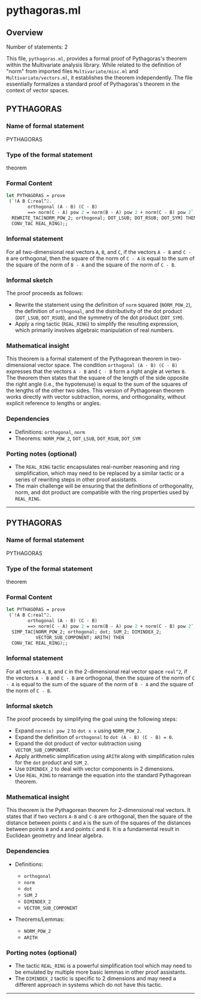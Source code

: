 # pythagoras.ml

## Overview

Number of statements: 2

This file, `pythagoras.ml`, provides a formal proof of Pythagoras's theorem within the Multivariate analysis library. While related to the definition of "norm" from imported files `Multivariate/misc.ml` and `Multivariate/vectors.ml`, it establishes the theorem independently. The file essentially formalizes a standard proof of Pythagoras's theorem in the context of vector spaces.


## PYTHAGORAS

### Name of formal statement
PYTHAGORAS

### Type of the formal statement
theorem

### Formal Content
```ocaml
let PYTHAGORAS = prove
 (`!A B C:real^2.
        orthogonal (A - B) (C - B)
        ==> norm(C - A) pow 2 = norm(B - A) pow 2 + norm(C - B) pow 2`,
  REWRITE_TAC[NORM_POW_2; orthogonal; DOT_LSUB; DOT_RSUB; DOT_SYM] THEN
  CONV_TAC REAL_RING);;
```
### Informal statement
For all two-dimensional real vectors `A`, `B`, and `C`, if the vectors `A - B` and `C - B` are orthogonal, then the square of the norm of `C - A` is equal to the sum of the square of the norm of `B - A` and the square of the norm of `C - B`.

### Informal sketch
The proof proceeds as follows:
- Rewrite the statement using the definition of `norm` squared (`NORM_POW_2`), the definition of `orthogonal`, and the distributivity of the dot product (`DOT_LSUB`, `DOT_RSUB`), and the symmetry of the dot product (`DOT_SYM`).
- Apply a ring tactic (`REAL_RING`) to simplify the resulting expression, which primarily involves algebraic manipulation of real numbers.

### Mathematical insight
This theorem is a formal statement of the Pythagorean theorem in two-dimensional vector space. The condition `orthogonal (A - B) (C - B)` expresses that the vectors `A - B` and `C - B` form a right angle at vertex `B`. The theorem then states that the square of the length of the side opposite the right angle (i.e., the hypotenuse) is equal to the sum of the squares of the lengths of the other two sides. This version of Pythagorean theorem works directly with vector subtraction, norms, and orthogonality, without explicit reference to lengths or angles.

### Dependencies
- Definitions: `orthogonal`, `norm`
- Theorems: `NORM_POW_2`, `DOT_LSUB`, `DOT_RSUB`, `DOT_SYM`

### Porting notes (optional)
- The `REAL_RING` tactic encapsulates real-number reasoning and ring simplification, which may need to be replaced by a similar tactic or a series of rewriting steps in other proof assistants.
- The main challenge will be ensuring that the definitions of orthogonality, norm, and dot product are compatible with the ring properties used by `REAL_RING`.


---

## PYTHAGORAS

### Name of formal statement
PYTHAGORAS

### Type of the formal statement
theorem

### Formal Content
```ocaml
let PYTHAGORAS = prove
 (`!A B C:real^2.
        orthogonal (A - B) (C - B)
        ==> norm(C - A) pow 2 = norm(B - A) pow 2 + norm(C - B) pow 2`,
  SIMP_TAC[NORM_POW_2; orthogonal; dot; SUM_2; DIMINDEX_2;
           VECTOR_SUB_COMPONENT; ARITH] THEN
  CONV_TAC REAL_RING);;
```

### Informal statement
For all vectors `A`, `B`, and `C` in the 2-dimensional real vector space `real^2`, if the vectors `A - B` and `C - B` are orthogonal, then the square of the norm of `C - A` is equal to the sum of the square of the norm of `B - A` and the square of the norm of `C - B`.

### Informal sketch
The proof proceeds by simplifying the goal using the following steps:
- Expand `norm(x) pow 2` to `dot x x` using `NORM_POW_2`.
- Expand the definition of `orthogonal` to `dot (A - B) (C - B) = 0`.
- Expand the dot product of vector subtraction using `VECTOR_SUB_COMPONENT`.
- Apply arithmetic simplification using `ARITH` along with simplification rules for the `dot` product and `SUM_2`.
- Use `DIMINDEX_2` to deal with vector components in 2 dimensions.
- Use `REAL_RING` to rearrange the equation into the standard Pythagorean theorem.

### Mathematical insight
This theorem is the Pythagorean theorem for 2-dimensional real vectors.  It states that if two vectors `A-B` and `C-B` are orthogonal, then the square of the distance between points `C` and `A` is the sum of the squares of the distances between points `B` and `A` and points `C` and `B`.  It is a fundamental result in Euclidean geometry and linear algebra.

### Dependencies
- Definitions:
  - `orthogonal`
  - `norm`
  - `dot`
  - `SUM_2`
  - `DIMINDEX_2`
  - `VECTOR_SUB_COMPONENT`

- Theorems/Lemmas:
  - `NORM_POW_2`
  - `ARITH`
  
### Porting notes (optional)
- The tactic `REAL_RING` is a powerful simplification tool which may need to be emulated by multiple more basic lemmas in other proof assistants.
- The `DIMINDEX_2` tactic is specific to 2 dimensions and may need a different approach in systems which do not have this tactic.


---

